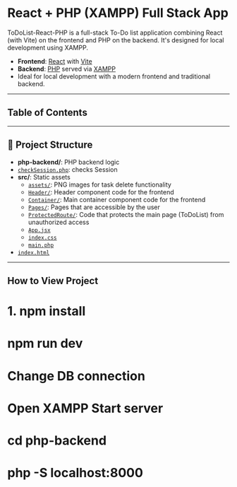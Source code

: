 # React + PHP (XAMPP) Full Stack App

ToDoList-React-PHP is a full-stack To-Do list application combining React (with Vite) on the frontend and PHP on the backend. 
It's designed for local development using XAMPP.

- **Frontend**: [React](https://reactjs.org/) with [Vite](https://vitejs.dev/)
- **Backend**: [PHP](https://www.php.net/) served via [XAMPP](https://www.apachefriends.org/)
- Ideal for local development with a modern frontend and traditional backend.

---
## Table of Contents

---
## 📁 Project Structure
- **php-backend/**: PHP backend logic
- [`checkSession.php`](https://github.com/Ge0rgeM/ToDoList-React-PHP/blob/main/php-backend/checkSession.php): checks Session
- **src/**: Static assets
    - [`assets/`](): PNG images for task delete functionality
    - [`Header/`](): Header component code for the frontend
    - [`Container/`](): Main container component code for the frontend
    - [`Pages/`](): Pages that are accessible by the user
    - [`ProtectedRoute/`](): Code that protects the main page (ToDoList) from unauthorized access
    - [`App.jsx`](https://github.com/Ge0rgeM/ToDoList-React-PHP/blob/main/php-backend/checkSession.php)
    - [`index.css`](https://github.com/Ge0rgeM/ToDoList-React-PHP/blob/main/php-backend/checkSession.php)
    - [`main.php`](https://github.com/Ge0rgeM/ToDoList-React-PHP/blob/main/php-backend/checkSession.php)
- [`index.html`](https://github.com/Ge0rgeM/ToDoList-React-PHP/blob/main/php-backend/checkSession.php)

---
## How to View Project

# 1. npm install
# npm run dev

# Change DB connection

# Open XAMPP Start server

# cd php-backend
# php -S localhost:8000